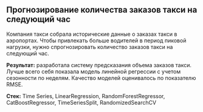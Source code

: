 ## Прогнозирование количества заказов такси на следующий час

Компания такси собрала исторические данные о заказах такси в аэропортах. Чтобы привлекать больше водителей в период пиковой нагрузки, нужно спрогнозировать количество заказов такси на следующий час. 

**Результат:** разработала систему предсказания объема заказов такси. Лучше всего себя показала модель линейной регрессии с учетом сезонности по неделям. Качество моделей оценивалось по показателю RMSE.

**Стек:** Time Series, LinearRegression, RandomForestRegressor, CatBoostRegressor, TimeSeriesSplit, RandomizedSearchCV
